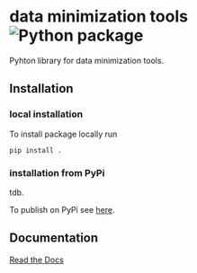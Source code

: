 # data minimization tools ![Python package](https://github.com/peng-data-minimization/minimizer/workflows/Python%20package/badge.svg)
Pyhton library for data minimization tools.
## Installation
### local installation
To install package locally run 

`pip install .`



### installation from PyPi
tdb.

To publish on PyPi see [here](https://python-packaging.readthedocs.io/en/latest/minimal.html#publishing-on-pypi).

## Documentation
[Read the Docs](https://data-minimization-tools.readthedocs.io/en/latest/)